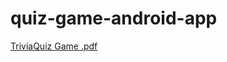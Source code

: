 # quiz-game-android-app

[TriviaQuiz Game .pdf](https://github.com/bjazmin/quiz-game-android-app/files/7424404/TriviaQuiz.Game.pdf)
